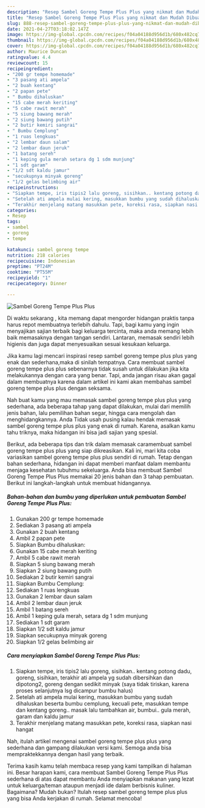 ```yaml
---
description: "Resep Sambel Goreng Tempe Plus Plus yang nikmat dan Mudah Dibuat"
title: "Resep Sambel Goreng Tempe Plus Plus yang nikmat dan Mudah Dibuat"
slug: 888-resep-sambel-goreng-tempe-plus-plus-yang-nikmat-dan-mudah-dibuat
date: 2021-04-27T03:18:02.147Z
image: https://img-global.cpcdn.com/recipes/f04a04188d956d1b/680x482cq70/sambel-goreng-tempe-plus-plus-foto-resep-utama.jpg
thumbnail: https://img-global.cpcdn.com/recipes/f04a04188d956d1b/680x482cq70/sambel-goreng-tempe-plus-plus-foto-resep-utama.jpg
cover: https://img-global.cpcdn.com/recipes/f04a04188d956d1b/680x482cq70/sambel-goreng-tempe-plus-plus-foto-resep-utama.jpg
author: Maurice Duncan
ratingvalue: 4.4
reviewcount: 15
recipeingredient:
- "200 gr tempe homemade"
- "3 pasang ati ampela"
- "2 buah kentang"
- "2 papan pete"
- " Bumbu dihaluskan"
- "15 cabe merah keriting"
- "5 cabe rawit merah"
- "5 siung bawang merah"
- "2 siung bawang putih"
- "2 butir kemiri sangrai"
- " Bumbu Cemplung"
- "1 ruas lengkuas"
- "2 lembar daun salam"
- "2 lembar daun jeruk"
- "1 batang sereh"
- "1 keping gula merah setara dg 1 sdm munjung"
- "1 sdt garam"
- "1/2 sdt kaldu jamur"
- "secukupnya minyak goreng"
- "1/2 gelas belimbing air"
recipeinstructions:
- "Siapkan tempe, iris tipis2 lalu goreng, sisihkan.. kentang potong dadu, goreng, sisihkan, terakhir ati ampela yg sudah dibersihkan dan dipotong2, goreng dengan sedikit minyak (saya tidak tiriskan, karena proses selanjutnya lsg dicampur bumbu halus)"
- "Setelah ati ampela mulai kering, masukkan bumbu yang sudah dihaluskan beserta bumbu cemplung, kecuali pete, masukkan tempe dan kentang goreng.. masak lalu tambahkan air, bumbui.. gula merah, garam dan kaldu jamur"
- "Terakhir menjelang matang masukkan pete, koreksi rasa, siapkan nasi hangat"
categories:
- Resep
tags:
- sambel
- goreng
- tempe

katakunci: sambel goreng tempe 
nutrition: 218 calories
recipecuisine: Indonesian
preptime: "PT24M"
cooktime: "PT55M"
recipeyield: "1"
recipecategory: Dinner

---
```



![Sambel Goreng Tempe Plus Plus](https://img-global.cpcdn.com/recipes/f04a04188d956d1b/680x482cq70/sambel-goreng-tempe-plus-plus-foto-resep-utama.jpg)

Di waktu  sekarang , kita memang dapat mengorder hidangan praktis tanpa harus repot membuatnya terlebih dahulu. Tapi, bagi kamu yang ingin menyajikan sajian terbaik bagi keluarga tercinta, maka anda memang lebih baik memasaknya dengan tangan sendiri. Lantaran, memasak sendiri lebih higienis dan juga dapat menyesuaikan sesuai kesukaan keluarga.

Jika kamu lagi mencari inspirasi resep sambel goreng tempe plus plus yang enak dan sederhana,maka di sinilah tempatnya. Cara membuat sambel goreng tempe plus plus  sebenarnya tidak susah untuk dilakukan jika kita melakukannya dengan cara yang benar. Tapi, anda jangan risau akan gagal dalam membuatnya 
karena dalam artikel ini kami akan membahas sambel goreng tempe plus plus dengan seksama.  



Nah buat kamu yang mau memasak sambel goreng tempe plus plus yang sederhana, ada beberapa tahap yang dapat dilakukan, mulai dari memilih jenis bahan, lalu pemilihan bahan segar, hingga cara mengolah dan menghidangkannya. Anda Tidak usah pusing kalau hendak memasak sambel goreng tempe plus plus yang enak di rumah. Karena, asalkan kamu  tahu triknya, maka hidangan ini bisa jadi sajian yang spesial.

Berikut, ada beberapa tips dan trik dalam memasak caramembuat sambel goreng tempe plus plus yang siap dikreasikan. Kali ini, mari kita coba variasikan sambel goreng tempe plus plus sendiri di rumah. Tetap dengan bahan sederhana, hidangan ini dapat memberi manfaat dalam membantu menjaga kesehatan tubuhmu sekeluarga. Anda bisa membuat Sambel Goreng Tempe Plus Plus memakai 20 jenis bahan dan 3 tahap pembuatan. Berikut ini langkah-langkah untuk membuat hidangannya.

<!--inarticleads1-->

##### Bahan-bahan dan bumbu yang diperlukan untuk pembuatan Sambel Goreng Tempe Plus Plus:

1. Gunakan 200 gr tempe homemade
1. Sediakan 3 pasang ati ampela
1. Gunakan 2 buah kentang
1. Ambil 2 papan pete
1. Siapkan  Bumbu dihaluskan:
1. Gunakan 15 cabe merah keriting
1. Ambil 5 cabe rawit merah
1. Siapkan 5 siung bawang merah
1. Siapkan 2 siung bawang putih
1. Sediakan 2 butir kemiri sangrai
1. Siapkan  Bumbu Cemplung:
1. Sediakan 1 ruas lengkuas
1. Gunakan 2 lembar daun salam
1. Ambil 2 lembar daun jeruk
1. Ambil 1 batang sereh
1. Ambil 1 keping gula merah, setara dg 1 sdm munjung
1. Sediakan 1 sdt garam
1. Siapkan 1/2 sdt kaldu jamur
1. Siapkan secukupnya minyak goreng
1. Siapkan 1/2 gelas belimbing air




<!--inarticleads2-->

##### Cara menyiapkan Sambel Goreng Tempe Plus Plus:

1. Siapkan tempe, iris tipis2 lalu goreng, sisihkan.. kentang potong dadu, goreng, sisihkan, terakhir ati ampela yg sudah dibersihkan dan dipotong2, goreng dengan sedikit minyak (saya tidak tiriskan, karena proses selanjutnya lsg dicampur bumbu halus)
1. Setelah ati ampela mulai kering, masukkan bumbu yang sudah dihaluskan beserta bumbu cemplung, kecuali pete, masukkan tempe dan kentang goreng.. masak lalu tambahkan air, bumbui.. gula merah, garam dan kaldu jamur
1. Terakhir menjelang matang masukkan pete, koreksi rasa, siapkan nasi hangat




Nah, itulah artikel mengenai  sambel goreng tempe plus plus  yang sederhana dan gampang dilakukan versi kami. Semoga anda bisa mempraktekkannya dengan hasil yang terbaik. 

Terima kasih kamu telah membaca resep yang kami tampilkan di halaman ini. Besar harapan kami, cara membuat  Sambel Goreng Tempe Plus Plus sederhana di atas dapat membantu Anda menyiapkan makanan yang lezat untuk keluarga/teman ataupun menjadi ide dalam berbisnis kuliner. Bagaimana? Mudah bukan? Itulah resep sambel goreng tempe plus plus yang bisa Anda kerjakan di rumah. Selamat mencoba!

